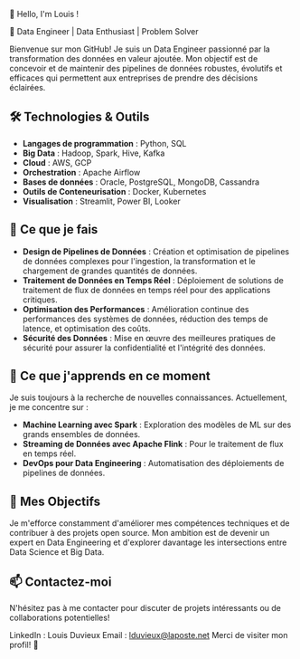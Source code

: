 👋 Hello, I'm Louis !

🚀 Data Engineer | Data Enthusiast | Problem Solver

Bienvenue sur mon GitHub! Je suis un Data Engineer passionné par la transformation des données en valeur ajoutée. Mon objectif est de concevoir et de maintenir des pipelines de données robustes, évolutifs et efficaces qui permettent aux entreprises de prendre des décisions éclairées.

## 🛠️ Technologies & Outils
- **Langages de programmation** : Python, SQL
- **Big Data** : Hadoop, Spark, Hive, Kafka
- **Cloud** : AWS, GCP
- **Orchestration** : Apache Airflow
- **Bases de données** : Oracle, PostgreSQL, MongoDB, Cassandra
- **Outils de Conteneurisation** : Docker, Kubernetes
- **Visualisation** : Streamlit, Power BI, Looker


## 🧠 Ce que je fais
- **Design de Pipelines de Données** : Création et optimisation de pipelines de données complexes pour l'ingestion, la transformation et le chargement de grandes quantités de données.
- **Traitement de Données en Temps Réel** : Déploiement de solutions de traitement de flux de données en temps réel pour des applications critiques.
- **Optimisation des Performances** : Amélioration continue des performances des systèmes de données, réduction des temps de latence, et optimisation des coûts.
- **Sécurité des Données** : Mise en œuvre des meilleures pratiques de sécurité pour assurer la confidentialité et l'intégrité des données.


## 🌱 Ce que j'apprends en ce moment
Je suis toujours à la recherche de nouvelles connaissances. Actuellement, je me concentre sur :

- **Machine Learning avec Spark** : Exploration des modèles de ML sur des grands ensembles de données.
- **Streaming de Données avec Apache Flink** : Pour le traitement de flux en temps réel.
- **DevOps pour Data Engineering** : Automatisation des déploiements de pipelines de données.


## 🎯 Mes Objectifs
Je m'efforce constamment d'améliorer mes compétences techniques et de contribuer à des projets open source. Mon ambition est de devenir un expert en Data Engineering et d'explorer davantage les intersections entre Data Science et Big Data.

## 📫 Contactez-moi
N'hésitez pas à me contacter pour discuter de projets intéressants ou de collaborations potentielles!

LinkedIn : Louis Duvieux
Email : lduvieux@laposte.net
Merci de visiter mon profil! 🎉
